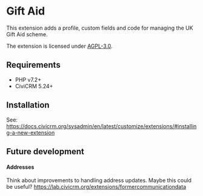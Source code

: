 # Gift Aid

This extension adds a profile, custom fields and code for managing the UK Gift Aid scheme.

The extension is licensed under [AGPL-3.0](LICENSE.txt).

## Requirements

* PHP v7.2+
* CiviCRM 5.24+

## Installation

See: https://docs.civicrm.org/sysadmin/en/latest/customize/extensions/#installing-a-new-extension

## Future development

#### Addresses

Think about improvements to handling address updates. Maybe this could be useful? https://lab.civicrm.org/extensions/formercommunicationdata
